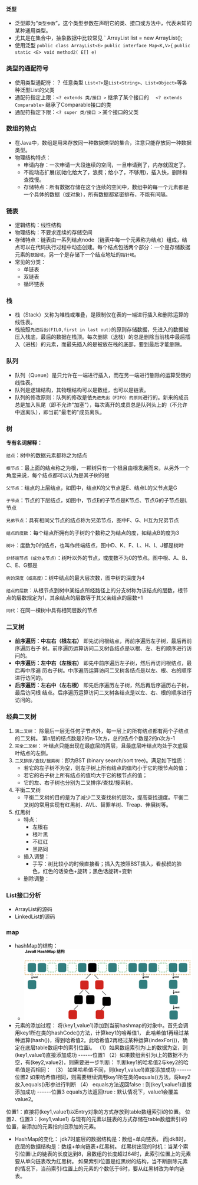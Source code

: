 #### 泛型
- 泛型即为“`类型参数`”，这个类型参数在声明它的类、接口或方法中，代表未知的某种通用类型。
- 尤其是在集合中，抽象数据中比较常见 ` ArrayList<Integer> list = new ArrayList<Integer>();
- 使用泛型 `public class ArrayList<E>` `public interface Map<K,V>{` `public static <E> void method2( E[] e)`

### 类型的通配符号
- 使用类型通配符：？  任意类型 `List<?>`是`List<String>`、`List<Object>`等各种泛型List的父类
- 通配符指定上限：`<? extends 类/接口 >` 继承了某个接口的 `  <? extends Comparable>` 继承了Comparable接口的类
- 通配符指定下限：`<? super 类/接口 >` 某个接口的父类

### 数组的特点
- 在Java中，数组是用来存放同一种数据类型的集合，注意只能存放同一种数据类型。
- 物理结构特点：
  - 申请内存：一次申请一大段连续的空间，一旦申请到了，内存就固定了。
  - 不能动态扩展(初始化给大了，浪费；给小了，不够用)，插入快，删除和查找慢。
  - 存储特点：所有数据存储在这个连续的空间中，数组中的每一个元素都是一个具体的数据（或对象），所有数据都紧密排布，不能有间隔。

### 链表
- 逻辑结构：线性结构
- 物理结构：不要求连续的存储空间
- 存储特点：链表由一系列结点node（链表中每一个元素称为结点）组成，结点可以在代码执行过程中动态创建。每个结点包括两个部分：一个是存储数据元素的`数据域`，另一个是存储下一个结点地址的`指针域`。
- 常见的分类：
  - 单链表
  - 双链表
  - 循环链表

### 栈
- 栈（Stack）又称为堆栈或堆叠，是限制仅在表的一端进行插入和删除运算的线性表。
- 栈按照`先进后出(FILO,first in last out)`的原则存储数据，先进入的数据被压入栈底，最后的数据在栈顶。每次删除（退栈）的总是删除当前栈中最后插入（进栈）的元素，而最先插入的是被放在栈的底部，要到最后才能删除。


### 队列
- 队列（Queue）是只允许在一端进行插入，而在另一端进行删除的运算受限的线性表。
- 队列是逻辑结构，其物理结构可以是数组，也可以是链表。
- 队列的修改原则：队列的修改是依`先进先出（FIFO）的原则`进行的。新来的成员总是加入队尾（即不允许"加塞"），每次离开的成员总是队列头上的（不允许中途离队），即当前"最老的"成员离队。


### 树

**专有名词解释：**

`结点`：树中的数据元素都称之为结点

`根节点`：最上面的结点称之为根，一颗树只有一个根且由根发展而来，从另外一个角度来说，每个结点都可以认为是其子树的根

`父节点`：结点的上层结点，如图中，结点K的父节点是E、结点L的父节点是G

`子节点`：节点的下层结点，如图中，节点E的子节点是K节点、节点G的子节点是L节点

`兄弟节点`：具有相同父节点的结点称为兄弟节点，图中F、G、H互为兄弟节点

`结点的度数`：每个结点所拥有的子树的个数称之为结点的度，如结点B的度为3

`树叶`：度数为0的结点，也叫作终端结点，图中D、K、F、L、H、I、J都是树叶

`非终端节点（或分支节点）`：树叶以外的节点，或度数不为0的节点。图中根、A、B、C、E、G都是

`树的深度（或高度）`：树中结点的最大层次数，图中树的深度为4

`结点的层数`：从根节点到树中某结点所经路径上的分支树称为该结点的层数，根节点的层数规定为1，其余结点的层数等于其父亲结点的层数+1

`同代`：在同一棵树中具有相同层数的节点

### 二叉树
* **前序遍历：中左右（根左右）**
  即先访问根结点，再前序遍历左子树，最后再前序遍历右子 树。前序遍历运算访问二叉树各结点是以根、左、右的顺序进行访问的。
* **中序遍历：左中右（左根右）**
  即先中前序遍历左子树，然后再访问根结点，最后再中序遍 历右子树。中序遍历运算访问二叉树各结点是以左、根、右的顺序进行访问的。
* **后序遍历：左右中（左右根）**
  即先后序遍历左子树，然后再后序遍历右子树，最后访问根 结点。后序遍历运算访问二叉树各结点是以左、右、根的顺序进行访问的。


### 经典二叉树
1. `满二叉树`： 除最后一层无任何子节点外，每一层上的所有结点都有两个子结点的二叉树。 第n层的结点数是2的n-1次方，总的结点个数是2的n次方-1
2. `完全二叉树`： 叶结点只能出现在最底层的两层，且最底层叶结点均处于次底层叶结点的左侧。
3. `二叉排序/查找/搜索树`：即为BST  (binary search/sort tree)。满足如下性质：
   - 若它的左子树不为空，则左子树上所有结点的值均小于它的根节点的值；
   - 若它的右子树上所有结点的值均大于它的根节点的值；
   - 它的左、右子树也分别为二叉排序/查找/搜索树。
4. 平衡二叉树
   - 平衡二叉树的目的是为了减少二叉查找树的层次，提高查找速度。平衡二叉树的常用实现有红黑树、AVL、替罪羊树、Treap、伸展树等。
5. 红黑树
   * 特点：
     - 左根右
     - 根叶黑
     - 不红红
     - 黑路同
   * 插入调整：
     - 手写：树比较小的时候直接看；插入先按照BST插入，看叔叔的脸色，红色的话染色+旋转；黑色话旋转+变新
   * 删除调整：


### List接口分析
- ArrayList的源码
- LinkedList的源码

### map
- hashMap的结构：
  - ![](https://raw.githubusercontent.com/getyou123/git_pic_use/master/zz202303031511549.png)
- 元素的添加过程：
将(key1,value1)添加到当前hashmap的对象中。首先会调用key1所在类的hashCode()方法，计算key1的哈希值1，
  此哈希值1再经过某种运算(hash())，得到哈希值2。此哈希值2再经过某种运算(indexFor())，确定在底层table数组中的索引位置i。
  （1）如果数组索引为i上的数据为空，则(key1,value1)直接添加成功   ------位置1
  （2）如果数组索引为i上的数据不为空，有(key2,value2)，则需要进一步判断：
  判断key1的哈希值2与key2的哈希值是否相同：
  （3） 如果哈希值不同，则(key1,value1)直接添加成功   ------位置2
  如果哈希值相同，则需要继续调用key1所在类的equals()方法，将key2放入equals()形参进行判断
  （4） equals方法返回false : 则(key1,value1)直接添加成功   ------位置3
  equals方法返回true : 默认情况下，value1会覆盖value2。

位置1：直接将(key1,value1)以Entry对象的方式存放到table数组索引i的位置。
位置2、位置3：(key1,value1) 与现有的元素以链表的方式存储在table数组索引i的位置，新添加的元素指向旧添加的元素。

- HashMap的变化：
  jdk7时底层的数据结构是：数组+单向链表。 而jdk8时，底层的数据结构是：数组+单向链表+红黑树。
  红黑树出现的时机：当某个索引位置i上的链表的长度达到8，且数组的长度超过64时，此索引位置上的元素要从单向链表改为红黑树。
  如果索引i位置是红黑树的结构，当不断删除元素的情况下，当前索引i位置上的元素的个数低于6时，要从红黑树改为单向链表。